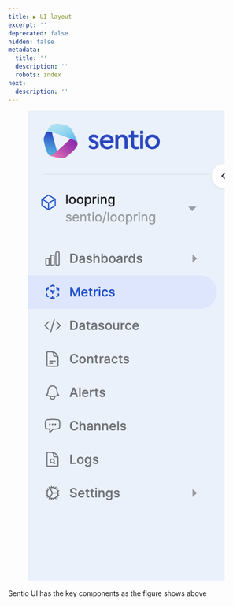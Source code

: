 ```yaml
---
title: ▶ UI layout
excerpt: ''
deprecated: false
hidden: false
metadata:
  title: ''
  description: ''
  robots: index
next:
  description: ''
---
```

<figure><img src="https://raw.githubusercontent.com/sentioxyz/docs/main/.gitbook/assets/image (4) (3).png" alt=""><figcaption></figcaption></figure>

Sentio UI has the key components as the figure shows above